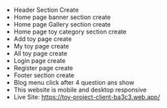 * Header Section Create
* Home page banner section create
* Home page Gallery section create
* Home page toy category section create
* Add toy page create
* My toy page create
* All toy page create
* Login page create
* Register page create
* Footer section create
* Blog menu click after 4 question ans show
* This website is mobile and desktop responsive
* Live Site: https://toy-project-client-ba3c3.web.app/